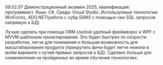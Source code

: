 09.02.07 Демонстрационный экзамен 2025, квалификация: программиcт. 
Язык: C#, Среда: Visual Studio.  Используемые технологии: WinForms, ADO.NET(работа с субд SSMS с помощью raw SQL запросов напрямую к БД) 

Лучше сделать при помощи ORM (любой удобный фреймворк) и WPF с MVVM шаблоном проектирования. Это будет быстрее по скорости разработки, легче для понимания и большая возможность для масштабирования продукта (прикрутить фичи будет легче нежели в моём варианте с кучей прямых запросов к БД). Сделано больше для ознакомления на пройденных во время обучения технологиях.  
